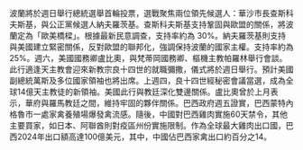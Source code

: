 波蘭將於週日舉行總統選舉首輪投票，選戰聚焦兩位領先候選人：華沙市長查斯科夫斯基，與公正黨候選人納夫羅茨基。查斯科夫斯基支持鞏固與歐盟的關係，將波蘭定為「歐美橋樑」。根據最新民意調查，支持率約為 30%。納夫羅茨基則支持與美國建立緊密關係，反對歐盟的聯邦化，強調保持波蘭的國家主權。支持率約為 25%。週六，美國國務卿盧比奧，與梵蒂岡國務卿、樞機主教帕羅林舉行會談。此行適逢天主教會迎來新教宗良十四世的就職彌撒，儀式將於週日舉行。預計美國副總統萬斯及多位國家領袖也將出席。上週四，良十四世經秘密會議當選，成為全球14億天主教徒的新領袖。美國此行與教廷深化雙邊關係。盧比奧曾於上月表示，華府與羅馬教廷之間，維持牢固的夥伴關係。巴西政府週五證實，巴西蒙特內格魯市一處家禽養殖場爆發禽流感。隨後，中國對巴西雞肉實施60天禁令，其他主要買家，如日本、阿聯酋則對疫區州份實施限制。作為全球最大雞肉出口國，巴西2024年出口額高達100億美元，其中，中國佔巴西家禽出口約百分之14。